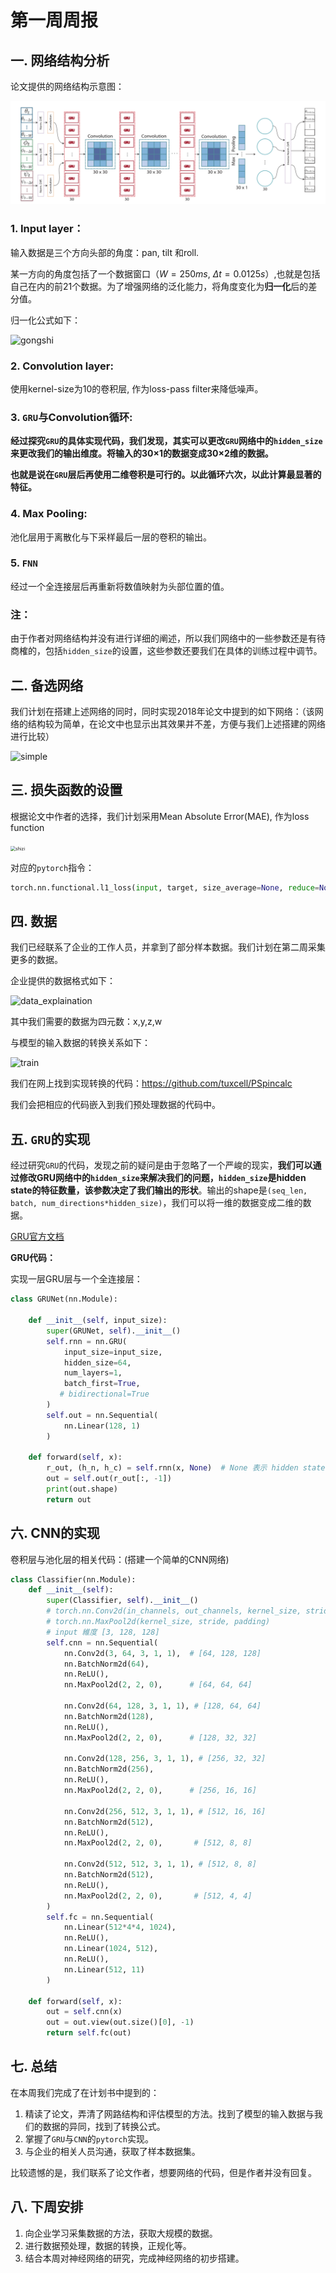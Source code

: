# 第一周周报

## 一. 网络结构分析

论文提供的网络结构示意图：

![net](.\pic\net.PNG)

### **1. Input layer**：

输入数据是三个方向头部的角度：pan, tilt 和roll.

某一方向的角度包括了一个数据窗口（$W=250ms,\ \Delta t=0.0125s$）,也就是包括自己在内的前21个数据。为了增强网络的泛化能力，将角度变化为**归一化**后的差分值。

归一化公式如下：

![gongshi](\pic\gongshi.PNG)

### **2. Convolution layer**:

使用kernel-size为10的卷积层, 作为loss-pass filter来降低噪声。

### **3. `GRU`与Convolution循环:**

**经过探究`GRU`的具体实现代码，我们发现，其实可以更改`GRU`网络中的`hidden_size`来更改我们的输出维度。将输入的30×1的数据变成30×2维的数据。**

**也就是说在`GRU`层后再使用二维卷积是可行的。以此循环六次，以此计算最显著的特征。**

### **4. Max Pooling:**

池化层用于离散化与下采样最后一层的卷积的输出。

### 5. `FNN`

经过一个全连接层后再重新将数值映射为头部位置的值。

### **注：**

由于作者对网络结构并没有进行详细的阐述，所以我们网络中的一些参数还是有待商榷的，包括`hidden_size`的设置，这些参数还要我们在具体的训练过程中调节。

## 二. 备选网络

我们计划在搭建上述网络的同时，同时实现2018年论文中提到的如下网络：（该网络的结构较为简单，在论文中也显示出其效果并不差，方便与我们上述搭建的网络进行比较）

![simple](\pic\simple.PNG)

## 三. 损失函数的设置

根据论文中作者的选择，我们计划采用Mean Absolute Error(MAE), 作为loss function

<img src="\pic\shizi.png" alt="shizi" style="zoom:50%;" />

对应的`pytorch`指令：

```python
torch.nn.functional.l1_loss(input, target, size_average=None, reduce=None, reduction='mean') → Tensor
```

## 四. 数据

我们已经联系了企业的工作人员，并拿到了部分样本数据。我们计划在第二周采集更多的数据。

企业提供的数据格式如下：

![data_explaination](\pic\data_explaination.png)

其中我们需要的数据为四元数：x,y,z,w

与模型的输入数据的转换关系如下：

![train](\pic\train.PNG)

我们在网上找到实现转换的代码：https://github.com/tuxcell/PSpincalc

我们会把相应的代码嵌入到我们预处理数据的代码中。

## 五. `GRU`的实现

经过研究`GRU`的代码，发现之前的疑问是由于忽略了一个严峻的现实，**我们可以通过修改GRU网络中的`hidden_size`来解决我们的问题，`hidden_size`是hidden state的特征数量，该参数决定了我们输出的形状**。输出的shape是`(seq_len, batch, num_directions*hidden_size)`，我们可以将一维的数据变成二维的数据。

[GRU官方文档](https://pytorch.org/docs/1.2.0/nn.html#gru)

**GRU代码：**

实现一层GRU层与一个全连接层：

```python
class GRUNet(nn.Module):
 
    def __init__(self, input_size):
        super(GRUNet, self).__init__()
        self.rnn = nn.GRU(
            input_size=input_size,
            hidden_size=64,
            num_layers=1,
            batch_first=True,
           # bidirectional=True
        )
        self.out = nn.Sequential(
            nn.Linear(128, 1)
        )
 
    def forward(self, x):
        r_out, (h_n, h_c) = self.rnn(x, None)  # None 表示 hidden state 会用全0的 state
        out = self.out(r_out[:, -1])
        print(out.shape)
        return out

```

## 六. CNN的实现

卷积层与池化层的相关代码：(搭建一个简单的CNN网络)

```python
class Classifier(nn.Module):
    def __init__(self):
        super(Classifier, self).__init__()
        # torch.nn.Conv2d(in_channels, out_channels, kernel_size, stride, padding)
        # torch.nn.MaxPool2d(kernel_size, stride, padding)
        # input 維度 [3, 128, 128]
        self.cnn = nn.Sequential(
            nn.Conv2d(3, 64, 3, 1, 1),  # [64, 128, 128]
            nn.BatchNorm2d(64),
            nn.ReLU(),
            nn.MaxPool2d(2, 2, 0),      # [64, 64, 64]

            nn.Conv2d(64, 128, 3, 1, 1), # [128, 64, 64]
            nn.BatchNorm2d(128),
            nn.ReLU(),
            nn.MaxPool2d(2, 2, 0),      # [128, 32, 32]

            nn.Conv2d(128, 256, 3, 1, 1), # [256, 32, 32]
            nn.BatchNorm2d(256),
            nn.ReLU(),
            nn.MaxPool2d(2, 2, 0),      # [256, 16, 16]

            nn.Conv2d(256, 512, 3, 1, 1), # [512, 16, 16]
            nn.BatchNorm2d(512),
            nn.ReLU(),
            nn.MaxPool2d(2, 2, 0),       # [512, 8, 8]
            
            nn.Conv2d(512, 512, 3, 1, 1), # [512, 8, 8]
            nn.BatchNorm2d(512),
            nn.ReLU(),
            nn.MaxPool2d(2, 2, 0),       # [512, 4, 4]
        )
        self.fc = nn.Sequential(
            nn.Linear(512*4*4, 1024),
            nn.ReLU(),
            nn.Linear(1024, 512),
            nn.ReLU(),
            nn.Linear(512, 11)
        )

    def forward(self, x):
        out = self.cnn(x)
        out = out.view(out.size()[0], -1)
        return self.fc(out)
```

## 七. 总结

在本周我们完成了在计划书中提到的：

1. 精读了论文，弄清了网路结构和评估模型的方法。找到了模型的输入数据与我们的数据的异同，找到了转换公式。
2. 掌握了`GRU`与`CNN`的`pytorch`实现。
3. 与企业的相关人员沟通，获取了样本数据集。

比较遗憾的是，我们联系了论文作者，想要网络的代码，但是作者并没有回复。

## 八. 下周安排

1. 向企业学习采集数据的方法，获取大规模的数据。
2. 进行数据预处理，数据的转换，正规化等。
3. 结合本周对神经网络的研究，完成神经网络的初步搭建。
